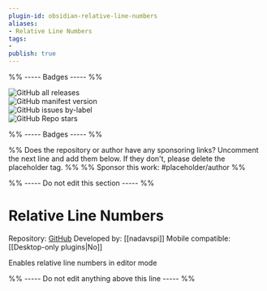 ```yaml
---
plugin-id: obsidian-relative-line-numbers
aliases:
- Relative Line Numbers
tags: 
- 
publish: true
---
```


%% ----- Badges ----- %%

![GitHub all releases](https://img.shields.io/github/downloads/nadavspi/obsidian-relative-line-numbers/total?color=573E7A&logo=github&style=for-the-badge)   
![GitHub manifest version](https://img.shields.io/github/manifest-json/v/nadavspi/obsidian-relative-line-numbers?color=573E7A&logo=github&style=for-the-badge)   
![GitHub issues by-label](https://img.shields.io/github/issues/nadavspi/obsidian-relative-line-numbers/help%20wanted?color=573E7A&logo=github&style=for-the-badge)   
![GitHub Repo stars](https://img.shields.io/github/stars/nadavspi/obsidian-relative-line-numbers?color=573E7A&logo=github&style=for-the-badge)

%% ----- Badges ----- %%

%% Does the repository or author have any sponsoring links? Uncomment the next line and add them below. If they don't, please delete the placeholder tag. %%
%% Sponsor this work: #placeholder/author %%

%% ----- Do not edit this section ----- %%

# Relative Line Numbers

Repository: [GitHub](https://github.com/nadavspi/obsidian-relative-line-numbers)
Developed by: [[nadavspi]]
Mobile compatible: [[Desktop-only plugins|No]]

Enables relative line numbers in editor mode

%% ----- Do not edit anything above this line ----- %% 
